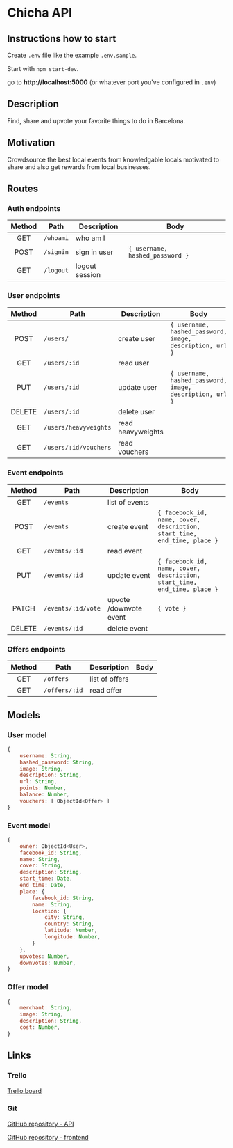 # Chicha API

## Instructions how to start

Create `.env` file like the example `.env.sample`.

Start with `npm start-dev`.

go to **http://localhost:5000** (or whatever port you've configured in `.env`)

## Description

Find, share and upvote your favorite things to do in Barcelona.

## Motivation

Crowdsource the best local events from knowledgable locals motivated to share and also get rewards from local businesses.

## Routes

### Auth endpoints

| Method  | Path                  | Description       | Body                               |
| :----:  | ----------------      | ----------------  | ------------------------------     |
|  GET    | `/whoami`             | who am I          |                                    |
|  POST   | `/signin`             | sign in user      | `{ username, hashed_password }`    |
|  GET    | `/logout`             | logout session    |                                    |

### User endpoints

| Method  | Path                  | Description            | Body                               |
| :----:  | ----------------      | ----------------       | ------------------------------     |
|  POST   | `/users/`             | create user            | `{ username, hashed_password, image, description, url }` |
|  GET    | `/users/:id`          | read user              |                                    |
|  PUT    | `/users/:id`          | update user            | `{ username, hashed_password, image, description, url }` |
|  DELETE | `/users/:id`          | delete user            |                                    |
|  GET    | `/users/heavyweights` | read heavyweights      |                                    |
|  GET    | `/users/:id/vouchers` | read vouchers          |                                    |

### Event endpoints
    
| Method  | Path                  | Description            | Body                               |
| :----:  | ----------------      | ----------------       | ------------------------------     |
|  GET    | `/events`             | list of events         |                                    |
|  POST   | `/events`             | create event           | `{ facebook_id, name, cover, description, start_time, end_time, place }` |
|  GET    | `/events/:id`         | read event             |                                    |
|  PUT    | `/events/:id`         | update event           | `{ facebook_id, name, cover, description, start_time, end_time, place }` |
|  PATCH  | `/events/:id/vote`    | upvote /downvote event | `{ vote }`                         |
|  DELETE | `/events/:id`         | delete event           |                                    |
    
### Offers endpoints

| Method  | Path                  | Description            | Body                               |
| :----:  | ----------------      | ----------------       | ------------------------------     |
|  GET    | `/offers`             | list of offers         |                                    |
|  GET    | `/offers/:id`         | read offer             |                                    |

## Models

### User model

```javascript
{
	username: String,
	hashed_password: String,
	image: String,
	description: String,
	url: String,
	points: Number,
	balance: Number,
	vouchers: [ ObjectId<Offer> ]
}
```

### Event model

```javascript
{
	owner: ObjectId<User>,
	facebook_id: String,
	name: String,
	cover: String,
	description: String,
	start_time: Date,
	end_time: Date,
	place: {
		facebook_id: String,
		name: String,
		location: {
			city: String,
			country: String,
			latitude: Number,
			longitude: Number,
		}
	},
	upvotes: Number,
	downvotes: Number,
}
```

### Offer model

```javascript
{
	merchant: String,
	image: String,
	description: String,
	cost: Number,
}
```

## Links

### Trello

[Trello board](https://trello.com/b/O8DhDgcu/chicha)

### Git

[GitHub repository - API](https://github.com/michaelsmueller/chicha-api)

[GitHub repository - frontend](https://github.com/michaelsmueller/chicha)

